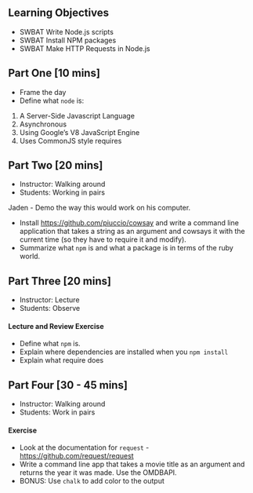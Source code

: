## Learning Objectives

* SWBAT Write Node.js scripts
* SWBAT Install NPM packages
* SWBAT Make HTTP Requests in Node.js

## Part One [10 mins]
* Frame the day
* Define what `node` is:
1. A Server-Side Javascript Language
2. Asynchronous
3. Using Google’s V8 JavaScript Engine
4. Uses CommonJS style requires

## Part Two [20 mins]
* Instructor: Walking around
* Students: Working in pairs

Jaden - Demo the way this would work on his computer.

* Install https://github.com/piuccio/cowsay and write a command line application that takes a string as an argument and cowsays it with the current time (so they have to require it and modify).
* Summarize what `npm` is and what a package is in terms of the ruby world.

## Part Three [20 mins]
* Instructor: Lecture
* Students: Observe

#### Lecture and Review Exercise
* Define what `npm` is.
* Explain where dependencies are installed when you `npm install`
* Explain what require does

## Part Four [30 - 45 mins]
* Instructor: Walking around
* Students: Work in pairs

#### Exercise
* Look at the documentation for `request` - https://github.com/request/request
* Write a command line app that takes a movie title as an argument and returns the year it was made. Use the OMDBAPI.
* BONUS: Use `chalk` to add color to the output
